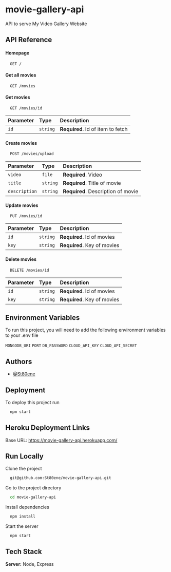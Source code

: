 # movie-gallery-api

API to serve My Video Gallery Website


## API Reference

#### Homepage

```http
  GET /
```

#### Get all movies

```http
  GET /movies
```

#### Get movies

```http
  GET /movies/id
```

| Parameter | Type     | Description                       |
| :-------- | :------- | :-------------------------------- |
| `id`      | `string` | **Required**. Id of item to fetch |

#### Create movies

```http
  POST /movies/upload
```

| Parameter | Type     | Description                       |
| :-------- | :------- | :-------------------------------- |
| `video`      | `file` | **Required**. Video |
| `title`      | `string` | **Required**. Title of movie |
| `description`      | `string` | **Required**. Description of movie |

#### Update movies

```http
  PUT /movies/id
```

| Parameter | Type     | Description                       |
| :-------- | :------- | :-------------------------------- |
| `id`      | `string` | **Required**. Id of movies |
| `key`      | `string` | **Required**. Key of movies |

#### Delete movies

```http
  DELETE /movies/id
```

| Parameter | Type     | Description                       |
| :-------- | :------- | :-------------------------------- |
| `id`      | `string` | **Required**. Id of movies |
| `key`      | `string` | **Required**. Key of movies |


  

## Environment Variables

To run this project, you will need to add the following environment variables to your .env file

`MONGODB_URI`
`PORT`
`DB_PASSWORD`
`CLOUD_API_KEY`
`CLOUD_API_SECRET`

  
## Authors

- [@St80ene](https://github.com/St80ene)

  

  
## Deployment

To deploy this project run

```bash
  npm start
```

## Heroku Deployment Links
Base URL: https://movie-gallery-api.herokuapp.com/

  
## Run Locally

Clone the project

```bash
  git@github.com:St80ene/movie-gallery-api.git
```

Go to the project directory

```bash
  cd movie-gallery-api
```

Install dependencies

```bash
  npm install
```

Start the server

```bash
  npm start
```

  
## Tech Stack

**Server:** Node, Express

  
  
